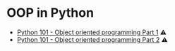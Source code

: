 # OOP in Python

* [Python 101 - Object oriented programming Part 1](https://medium.com/the-renaissance-developer/python-101-object-oriented-programming-part-1-7d5d06833f26) ⚠️
* [Python 101 - Object oriented programming Part 2](https://medium.com/the-renaissance-developer/python-101-object-oriented-programming-part-2-8e0db3ddd531) ⚠️

